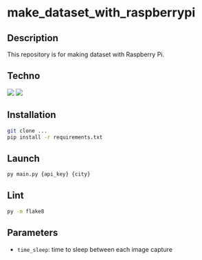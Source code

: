# make_dataset_with_raspberrypi

## Description

This repository is for making dataset with Raspberry Pi.

## Techno

![](https://img.shields.io/badge/Raspberry%20Pi-3B+-C51A4A.svg?style=for-the-badge&logo=Raspberry-Pi)
![](https://img.shields.io/badge/Python-3.10-3776AB.svg?style=for-the-badge&logo=Python)


## Installation

```bash
git clone ...
pip install -r requirements.txt
```

## Launch

```bash
py main.py {api_key} {city}
```

## Lint

```bash
py -m flake8
```

## Parameters

- `time_sleep`: time to sleep between each image capture
